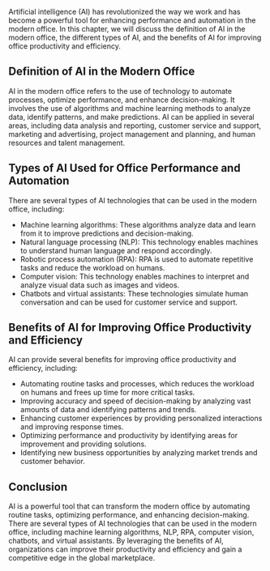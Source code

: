 

Artificial intelligence (AI) has revolutionized the way we work and has become a powerful tool for enhancing performance and automation in the modern office. In this chapter, we will discuss the definition of AI in the modern office, the different types of AI, and the benefits of AI for improving office productivity and efficiency.

Definition of AI in the Modern Office
-------------------------------------

AI in the modern office refers to the use of technology to automate processes, optimize performance, and enhance decision-making. It involves the use of algorithms and machine learning methods to analyze data, identify patterns, and make predictions. AI can be applied in several areas, including data analysis and reporting, customer service and support, marketing and advertising, project management and planning, and human resources and talent management.

Types of AI Used for Office Performance and Automation
------------------------------------------------------

There are several types of AI technologies that can be used in the modern office, including:

* Machine learning algorithms: These algorithms analyze data and learn from it to improve predictions and decision-making.
* Natural language processing (NLP): This technology enables machines to understand human language and respond accordingly.
* Robotic process automation (RPA): RPA is used to automate repetitive tasks and reduce the workload on humans.
* Computer vision: This technology enables machines to interpret and analyze visual data such as images and videos.
* Chatbots and virtual assistants: These technologies simulate human conversation and can be used for customer service and support.

Benefits of AI for Improving Office Productivity and Efficiency
---------------------------------------------------------------

AI can provide several benefits for improving office productivity and efficiency, including:

* Automating routine tasks and processes, which reduces the workload on humans and frees up time for more critical tasks.
* Improving accuracy and speed of decision-making by analyzing vast amounts of data and identifying patterns and trends.
* Enhancing customer experiences by providing personalized interactions and improving response times.
* Optimizing performance and productivity by identifying areas for improvement and providing solutions.
* Identifying new business opportunities by analyzing market trends and customer behavior.

Conclusion
----------

AI is a powerful tool that can transform the modern office by automating routine tasks, optimizing performance, and enhancing decision-making. There are several types of AI technologies that can be used in the modern office, including machine learning algorithms, NLP, RPA, computer vision, chatbots, and virtual assistants. By leveraging the benefits of AI, organizations can improve their productivity and efficiency and gain a competitive edge in the global marketplace.
